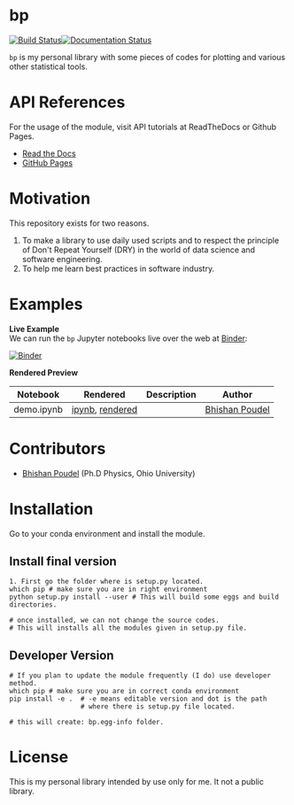 # bp
[![Build Status](https://travis-ci.org/bhishanpdl/bp.svg?branch=master)](https://travis-ci.org/bhishanpdl/bp)[![Documentation Status](https://readthedocs.org/projects/bp/badge/?version=latest)](https://bp.readthedocs.io/en/latest/?badge=latest)

`bp` is my personal library with some pieces of codes for plotting
 and various other statistical tools.

# API References
For the usage of the module, visit API tutorials at ReadTheDocs or Github Pages.
- [Read the Docs](http://bhishan.readthedocs.io/)
- [GitHub Pages](https://bhishanpdl.github.io/bp/)

# Motivation
This repository exists for two reasons.

1. To make a library to use daily used scripts and to respect the principle of
   Don't Repeat Yourself (DRY) in the world of data science and software engineering.
2. To help me learn best practices in software industry.

# Examples

**Live Example**  
We can run the `bp` Jupyter notebooks live over the web at [Binder](http://mybinder.org):

[![Binder](http://mybinder.org/badge.svg)](http://mybinder.org/repo/bhishanpdl/bhishan)

**Rendered Preview**  

|  Notebook | Rendered   | Description  |  Author |
|---|---|---|---|
| demo.ipynb  | [ipynb](https://github.com/bhishanpdl/bp/blob/master/docs/notebooks/demo.ipynb), [rendered](https://nbviewer.jupyter.org/github/bhishanpdl/bp/blob/master/docs/notebooks/demo.ipynb)  |   | [Bhishan Poudel](https://bhishanpdl.github.io/)  |


# Contributors

* [Bhishan Poudel](https://bhishanpdl.github.io/) (Ph.D Physics, Ohio University)

# Installation
Go to your conda environment and install the module.

## Install final version
```
1. First go the folder where is setup.py located.
which pip # make sure you are in right environment
python setup.py install --user # This will build some eggs and build directories.

# once installed, we can not change the source codes.
# This will installs all the modules given in setup.py file.
```

## Developer Version
```
# If you plan to update the module frequently (I do) use developer method.
which pip # make sure you are in correct conda environment
pip install -e .  # -e means editable version and dot is the path
                  # where there is setup.py file located.

# this will create: bp.egg-info folder.
```

# License
This is my personal library intended by use only for me.
It not a public library.
